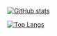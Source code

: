 [![GitHub stats](https://github-readme-stats.vercel.app/api?username=blackbone&theme=default&show_icons=true&count_private=true&include_all_commits=true)](https://github.com/blackbone)

[![Top Langs](https://github-readme-stats.vercel.app/api/top-langs/?username=blackbone&layout=compact&theme=default&hide=cmake,makefile)](https://github.com/blackbone)
